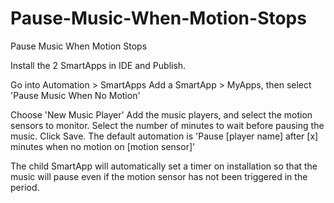 # Pause-Music-When-Motion-Stops
Pause Music When Motion Stops

Install the 2 SmartApps in IDE and Publish.

Go into Automation > SmartApps 
Add a SmartApp > MyApps, then select 'Pause Music When No Motion'

Choose 'New Music Player'
Add the music players, and select the motion sensors to monitor.
Select the number of minutes to wait before pausing the music.
Click Save.
The default automation is 'Pause [player name] after [x] minutes when no motion on [motion sensor]'

The child SmartApp will automatically set a timer on installation so that the music will pause even if the motion sensor has not been triggered in the <Minutes> period.
